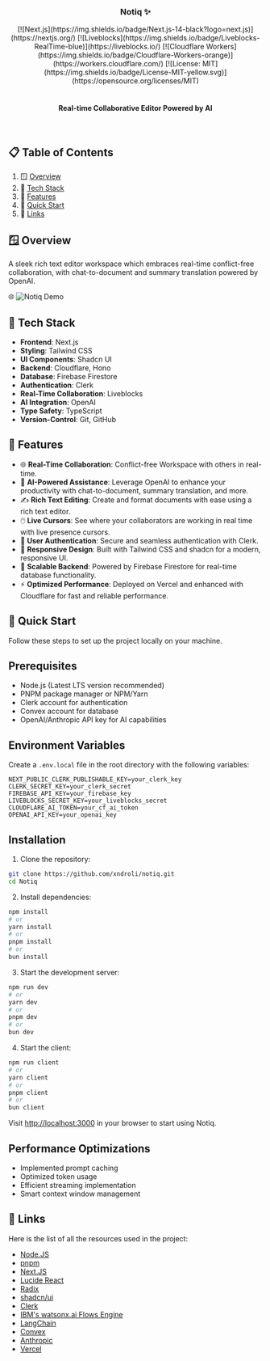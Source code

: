 <div align="center">
    <br />
    <h3 align="center">Notiq ✨</h3>
    <div>
        [![Next.js](https://img.shields.io/badge/Next.js-14-black?logo=next.js)](https://nextjs.org/)
        [![Liveblocks](https://img.shields.io/badge/Liveblocks-RealTime-blue)](https://liveblocks.io/)
        [![Cloudflare Workers](https://img.shields.io/badge/Cloudflare-Workers-orange)](https://workers.cloudflare.com/)
        [![License: MIT](https://img.shields.io/badge/License-MIT-yellow.svg)](https://opensource.org/licenses/MIT)
    </div>
    <br />
    <h4 align="center">Real-time Collaborative Editor Powered by AI</h4>
    <br />
</div>

## 📋 <a name="table">Table of Contents</a>

1. 🪟 [Overview](#overview)
2. 🧩 [Tech Stack](#tech-stack)
3. 🚀 [Features](#features)
4. 🤸 [Quick Start](#quick-start)
5. 🔗 [Links](#links)

## <a name="overview">🪟 Overview</a>

A sleek rich text editor workspace which embraces real-time conflict-free collaboration, with chat-to-document and summary translation powered by OpenAI. 

🌐 ![Notiq Demo](https://notiq-livid.vercel.app/)

## <a name="tech-stack">🧩 Tech Stack</a>

- **Frontend**: Next.js
- **Styling**: Tailwind CSS
- **UI Components**: Shadcn UI
- **Backend**: Cloudflare, Hono
- **Database**: Firebase Firestore
- **Authentication**: Clerk
- **Real-Time Collaboration**: Liveblocks
- **AI Integration**: OpenAI
- **Type Safety**: TypeScript
- **Version-Control**: Git, GitHub

## <a name="features">🚀 Features</a>

- 🌐 **Real-Time Collaboration**: Conflict-free Workspace with others in real-time.
- 🤖 **AI-Powered Assistance**: Leverage OpenAI to enhance your productivity with chat-to-document, summary translation, and more.
- ✍️ **Rich Text Editing**: Create and format documents with ease using a rich text editor.
- 🖱️ **Live Cursors**: See where your collaborators are working in real time with live presence cursors.
- 🔐 **User Authentication**: Secure and seamless authentication with Clerk.
- 🎨 **Responsive Design**: Built with Tailwind CSS and shadcn for a modern, responsive UI.
- 🚀 **Scalable Backend**: Powered by Firebase Firestore for real-time database functionality.
- ⚡ **Optimized Performance**: Deployed on Vercel and enhanced with Cloudflare for fast and reliable performance.

## <a name="quick-start">🤸 Quick Start</a>

Follow these steps to set up the project locally on your machine.

## Prerequisites

- Node.js (Latest LTS version recommended)
- PNPM package manager or NPM/Yarn
- Clerk account for authentication
- Convex account for database
- OpenAI/Anthropic API key for AI capabilities

## Environment Variables

Create a `.env.local` file in the root directory with the following variables:

```env
NEXT_PUBLIC_CLERK_PUBLISHABLE_KEY=your_clerk_key
CLERK_SECRET_KEY=your_clerk_secret
FIREBASE_API_KEY=your_firebase_key
LIVEBLOCKS_SECRET_KEY=your_liveblocks_secret
CLOUDFLARE_AI_TOKEN=your_cf_ai_token
OPENAI_API_KEY=your_openai_key
```

## Installation

1. Clone the repository:

```bash
git clone https://github.com/xndroli/notiq.git
cd Notiq
```

2. Install dependencies:

```bash
npm install
# or
yarn install
# or
pnpm install
# or
bun install
```

3. Start the development server:

```bash
npm run dev
# or
yarn dev
# or
pnpm dev
# or
bun dev
```

4. Start the client:

```bash
npm run client
# or
yarn client
# or
pnpm client
# or
bun client
```

Visit [http://localhost:3000](http://localhost:3000) in your browser to start using Notiq.

## Performance Optimizations

- Implemented prompt caching
- Optimized token usage
- Efficient streaming implementation
- Smart context window management

## <a name="links">🔗 Links</a>

Here is the list of all the resources used in the project:

- [Node.JS](https://nodejs.org/)
- [pnpm](https://pnpm.io/)
- [Next.JS](https://nextjs.org/)
- [Lucide React](https://lucide.dev/)
- [Radix](https://www.radix-ui.com/icons)
- [shadcn/ui](https://ui.shadcn.com/)
- [Clerk ](https://https://clerk.com/)
- [IBM's watsonx.ai Flows Engine](https://wxflows.ibm.stepzen.com/)
- [LangChain](https://www.langchain.com/)
- [Convex](https://www.convex.dev/)
- [Anthropic](https://console.anthropic.com/dashboard)
- [Vercel](https://vercel.com/)